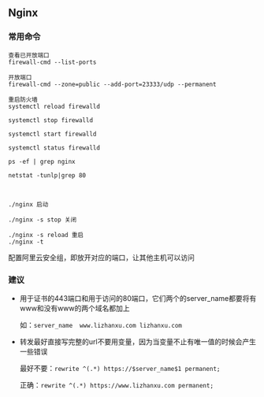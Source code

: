 ## Nginx

### 常用命令

```
查看已开放端口
firewall-cmd --list-ports

开放端口
firewall-cmd --zone=public --add-port=23333/udp --permanent

重启防火墙
systemctl reload firewalld

systemctl stop firewalld

systemctl start firewalld

systemctl status firewalld

ps -ef | grep nginx

netstat -tunlp|grep 80



./nginx 启动

./nginx -s stop 关闭

./nginx -s reload 重启
./nginx -t
```

配置阿里云安全组，即放开对应的端口，让其他主机可以访问

### 建议

* 用于证书的443端口和用于访问的80端口，它们两个的server_name都要将有www和没有www的两个域名都加上

  如：`server_name  www.lizhanxu.com lizhanxu.com`

* 转发最好直接写完整的url不要用变量，因为当变量不止有唯一值的时候会产生一些错误

  最好不要：`rewrite ^(.*) https://$server_name$1 permanent;`

  正确：`rewrite ^(.*) https://www.lizhanxu.com permanent;`
